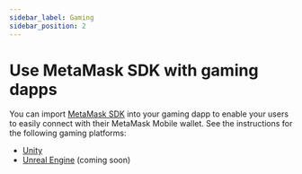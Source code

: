 ```yaml
---
sidebar_label: Gaming
sidebar_position: 2
---
```


# Use MetaMask SDK with gaming dapps

You can import [MetaMask SDK](../../../../concepts/sdk/index.mdx) into your gaming dapp to enable your users
to easily connect with their MetaMask Mobile wallet.
See the instructions for the following gaming platforms:

- [Unity](unity.md)
- [Unreal Engine](unreal-engine.md) (coming soon)
